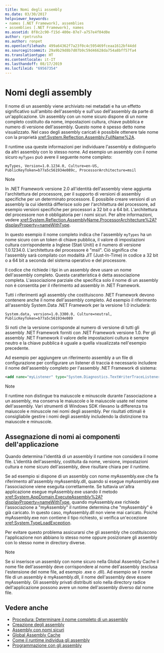 ```yaml
---
title: Nomi degli assembly
ms.date: 03/30/2017
helpviewer_keywords:
- names [.NET Framework], assemblies
- assemblies [.NET Framework], names
ms.assetid: 8f8c2c90-f15d-400e-87e7-a757e4f04d0e
author: rpetrusha
ms.author: ronpet
ms.openlocfilehash: 499a64362f7a23f0c4c595469fceaa1612bf44dd
ms.sourcegitcommit: 29a9b29d8b7d07b9c59d46628da754a8bff57fa4
ms.translationtype: HT
ms.contentlocale: it-IT
ms.lasthandoff: 08/17/2019
ms.locfileid: "69567354"
---
```

# <a name="assembly-names"></a>Nomi degli assembly
Il nome di un assembly viene archiviato nei metadati e ha un effetto significativo sull'ambito dell'assembly e sull'uso dell'assembly da parte di un'applicazione. Un assembly con un nome sicuro dispone di un nome completo costituito da nome, impostazioni cultura, chiave pubblica e numero di versione dell'assembly. Questo nome è spesso detto nome visualizzato. Nel caso degli assembly caricati è possibile ottenere tale nome con la proprietà <xref:System.Reflection.Assembly.FullName%2A>.  
  
 Il runtime usa queste informazioni per individuare l'assembly e distinguerlo da altri assembly con lo stesso nome. Ad esempio un assembly con il nome sicuro `myTypes` può avere il seguente nome completo:  
  
```  
myTypes, Version=1.0.1234.0, Culture=en-US, PublicKeyToken=b77a5c561934e089c, ProcessorArchitecture=msil  
```  
  
> [!NOTE]
>  In .NET Framework versione 2.0 all'identità dell'assembly viene aggiunta l'architettura del processore, per il supporto di versioni di assembly specifiche per un determinato processore. È possibile creare versioni di un assembly la cui identità differisce solo per l'architettura del processore, ad esempio versioni specifiche per processori a 32 bit o a 64 bit. L'architettura del processore non è obbligatoria per i nomi sicuri. Per altre informazioni, vedere <xref:System.Reflection.AssemblyName.ProcessorArchitecture%2A?displayProperty=nameWithType>.  
  
 In questo esempio il nome completo indica che l'assembly `myTypes` ha un nome sicuro con un token di chiave pubblica, il valore di impostazioni cultura corrispondente a Inglese (Stati Uniti) e il numero di versione 1.0.1234.0. L'architettura del processore è "msil". Ciò significa che l'assembly sarà compilato con modalità JIT (Just-In-Time) in codice a 32 bit o a 64 bit a seconda del sistema operativo e del processore.  
  
 Il codice che richiede i tipi in un assembly deve usare un nome dell'assembly completo. Questa caratteristica è detta associazione completa. L'associazione parziale che specifica solo il nome di un assembly non è consentita per il riferimento ad assembly in .NET Framework.  
  
 Tutti i riferimenti agli assembly che costituiscono .NET Framework devono contenere anche il nome dell'assembly completo. Ad esempio il riferimento all'assembly System.Data .NET Framework per la versione 1.0 includerà:  
  
```  
System.data, version=1.0.3300.0, Culture=neutral, PublicKeyToken=b77a5c561934e089  
```  
  
 Si noti che la versione corrisponde al numero di versione di tutti gli assembly .NET Framework forniti con .NET Framework versione 1.0. Per gli assembly .NET Framework il valore delle impostazioni cultura è sempre neutro e la chiave pubblica è uguale a quella visualizzata nell'esempio precedente.  
  
 Ad esempio per aggiungere un riferimento assembly a un file di configurazione per configurare un listener di traccia è necessario includere il nome dell'assembly completo per l'assembly .NET Framework di sistema:  
  
```xml  
<add name="myListener" type="System.Diagnostics.TextWriterTraceListener, System, Version=1.0.3300.0, Culture=neutral, PublicKeyToken=b77a5c561934e089" initializeData="c:\myListener.log" />  
```  
  
> [!NOTE]
>  Il runtime non distingue tra maiuscole e minuscole durante l'associazione a un assembly, ma conserva le maiuscole o le maiuscole usate nel nome dell'assembly. Vari strumenti di Windows SDK rilevano la differenza tra maiuscole e minuscole nei nomi degli assembly. Per risultati ottimali è consigliabile gestire i nomi degli assembly includendo la distinzione tra maiuscole e minuscole.  
  
## <a name="naming-application-components"></a>Assegnazione di nomi ai componenti dell'applicazione  
 Quando determina l'identità di un assembly il runtime non considera il nome file. L'identità dell'assembly, costituita da nome, versione, impostazioni cultura e nome sicuro dell'assembly, deve risultare chiara per il runtime.  
  
 Se ad esempio si dispone di un assembly con nome myAssembly.exe che fa riferimento all'assembly myAssembly.dll, quando si esegue myAssembly.exe l'associazione viene eseguita correttamente. Se tuttavia un'altra applicazione esegue myAssembly.exe usando il metodo <xref:System.AppDomain.ExecuteAssembly%2A?displayProperty=nameWithType>, quando myAssembly.exe richiede l'associazione a "myAssembly" il runtime determina che "myAssembly" è già caricato. In questo caso, myAssembly.dll non viene mai caricato. Poiché myAssembly.exe non contiene il tipo richiesto, si verifica un'eccezione <xref:System.TypeLoadException>.  
  
 Per evitare questo problema assicurarsi che gli assembly che costituiscono l'applicazione non abbiano lo stesso nome oppure posizionare gli assembly con lo stesso nome in directory diverse.  
  
> [!NOTE]
>  Se si inserisce un assembly con nome sicuro nella Global Assembly Cache il nome file dell'assembly deve corrispondere al nome dell'assembly (esclusa l'estensione del nome file, ad esempio .exe o .dll). Ad esempio se il nome file di un assembly è myAssembly.dll, il nome dell'assembly deve essere myAssembly. Gli assembly privati distribuiti solo nella directory radice dell'applicazione possono avere un nome dell'assembly diverso dal nome file.  
  
## <a name="see-also"></a>Vedere anche

- [Procedura: Determinare il nome completo di un assembly](../../../docs/framework/app-domains/how-to-determine-assembly-fully-qualified-name.md)
- [Creazione degli assembly](../../../docs/framework/app-domains/create-assemblies.md)
- [Assembly con nomi sicuri](../../../docs/framework/app-domains/strong-named-assemblies.md)
- [Global Assembly Cache](../../../docs/framework/app-domains/gac.md)
- [Come il runtime individua gli assembly](../../../docs/framework/deployment/how-the-runtime-locates-assemblies.md)
- [Programmazione con gli assembly](../../../docs/framework/app-domains/programming-with-assemblies.md)
